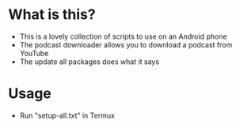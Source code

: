# What is this?
- This is a lovely collection of scripts to use on an Android phone
- The podcast downloader allows you to download a podcast from YouTube
- The update all packages does what it says

# Usage
- Run "setup-all.txt" in Termux